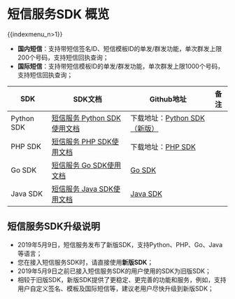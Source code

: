 # 短信服务SDK 概览

{{indexmenu_n>1}}

  - **国内短信**：支持带短信签名ID、短信模板ID的单发/群发功能，单次群发上限200个号码，支持短信回执查询；
  - **国际短信**：支持带短信模板ID的单发/群发功能，单次群发上限1000个号码，支持短信回执查询；

| SDK        | **SDK文档**                                                  | Github地址                                                   | **备注** |
| ---------- | ------------------------------------------------------------ | ------------------------------------------------------------ | -------- |
| Python SDK | [短信服务 Python SDK使用文档](/management_monitor/usms/sdk_docs/7003) | 下载地址：[Python SDK（新版）]( http://usms-static-file.cn-sh2.ufileos.com/ucloud-sdk-python-9815.zip ) |          |
| PHP SDK    | [短信服务 PHP SDK使用文档](/management_monitor/usms/sdk_docs/7005) | 下载地址：[PHP SDK]( http://usms-static-file.cn-sh2.ufileos.com/ucloud-sdk-php-9815.zip ) |          |
| Go SDK     | [短信服务 Go SDK使用文档](/management_monitor/usms/sdk_docs/7007) | [Go SDK](https://github.com/ucloud/ucloud-sdk-go)            |          |
| Java SDK   | [短信服务 Java SDK使用文档](/management_monitor/usms/sdk_docs/7009) | [Java SDK](https://github.com/ucloud/ucloud-sdk-java)        |          |

## 短信服务SDK升级说明

  - 2019年5月9日，短信服务发布了新版SDK，支持Python、PHP、Go、Java等语言；
  - 您在接入短信服务SDK时，请直接使用**新版SDK**；
  - 2019年5月9日之前已接入短信服务SDK的用户使用的SDK为旧版SDK；
  - 相较于旧版SDK，新版SDK提供了更稳定、更完善的功能和服务，例如，支持用户自定义签名、模板及国际短信等，建议老用户尽快升级到新版SDK；
